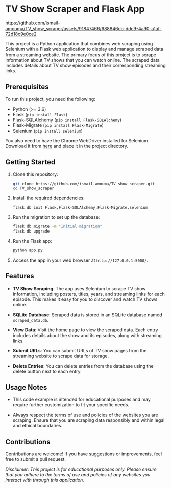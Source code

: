 
# TV Show Scraper and Flask App


https://github.com/ismail-amouma/TV_show_scraper/assets/91847466/688846cb-ddc9-4a90-a1af-72d18c9e0ce2


This project is a Python application that combines web scraping using Selenium with a Flask web application to display and manage scraped data from a streaming website. The primary focus of this project is to scrape information about TV shows that you can watch online. The scraped data includes details about TV show episodes and their corresponding streaming links.

## Prerequisites

To run this project, you need the following:

- Python (>= 3.6)
- Flask (`pip install Flask`)
- Flask-SQLAlchemy (`pip install Flask-SQLAlchemy`)
- Flask-Migrate (`pip install Flask-Migrate`)
- Selenium (`pip install selenium`)

You also need to have the Chrome WebDriver installed for Selenium. Download it from [here](https://sites.google.com/chromium.org/driver/) and place it in the project directory.

## Getting Started

1. Clone this repository:

   ```bash
   git clone https://github.com/ismail-amouma/TV_show_scraper.git
   cd TV_show_scraper
   ```

2. Install the required dependencies:

   ```bash
   flask db init Flask,Flask-SQLAlchemy,Flask-Migrate,selenium
   ```
3. Run the migration to set up the database:

   ```bash
   flask db migrate -m "Initial migration"
   flask db upgrade
   ```

4. Run the Flask app:

   ```bash
   python app.py
   ```

5. Access the app in your web browser at `http://127.0.0.1:5000/`.

## Features

- **TV Show Scraping**: The app uses Selenium to scrape TV show information, including posters, titles, years, and streaming links for each episode. This makes it easy for you to discover and watch TV shows online.

- **SQLite Database**: Scraped data is stored in an SQLite database named `scraped_data.db`.

- **View Data**: Visit the home page to view the scraped data. Each entry includes details about the show and its episodes, along with streaming links.

- **Submit URLs**: You can submit URLs of TV show pages from the streaming website to scrape data for storage.

- **Delete Entries**: You can delete entries from the database using the delete button next to each entry.

## Usage Notes

- This code example is intended for educational purposes and may require further customization to fit your specific needs.

- Always respect the terms of use and policies of the websites you are scraping. Ensure that you are scraping data responsibly and within legal and ethical boundaries.

## Contributions

Contributions are welcome! If you have suggestions or improvements, feel free to submit a pull request.

*Disclaimer: This project is for educational purposes only. Please ensure that you adhere to the terms of use and policies of any websites you interact with through this application.*


